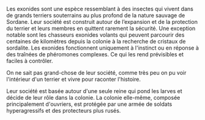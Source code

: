
Les exonides sont une espèce ressemblant à des insectes qui vivent dans de grands terriers souterrains au plus profond de la nature sauvage de Sordane. Leur société
est construit autour de l’expansion et de la protection du terrier et leurs membres en quittent rarement la sécurité. Une exception notable sont les chasseurs exonides volants qui peuvent parcourir des centaines de kilomètres depuis la colonie à la recherche de cristaux de sordalite. Les exonides fonctionnent uniquement à l'instinct ou en réponse à des traînées de phéromones complexes. Ce qui les rend prévisibles et faciles à contrôler.

On ne sait pas grand-chose de leur société, comme très peu on pu voir l'intérieur d'un terrier et vivre pour raconter l'histoire.

Leur société est basée autour d'une seule reine qui pond les larves et décide de leur rôle dans la colonie. La colonie elle-même, composée principalement d'ouvriers, est protégée par une armée de soldats hyperagressifs et des protecteurs plus rusés.